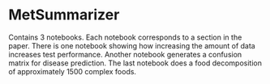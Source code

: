 # MetSummarizer
Contains 3 notebooks. Each notebook corresponds to a section in the paper. There is one notebook showing how increasing the amount of data increases test performance. Another notebook generates a confusion matrix for disease prediction. The last notebook does a food decomposition of approximately 1500 complex foods.
